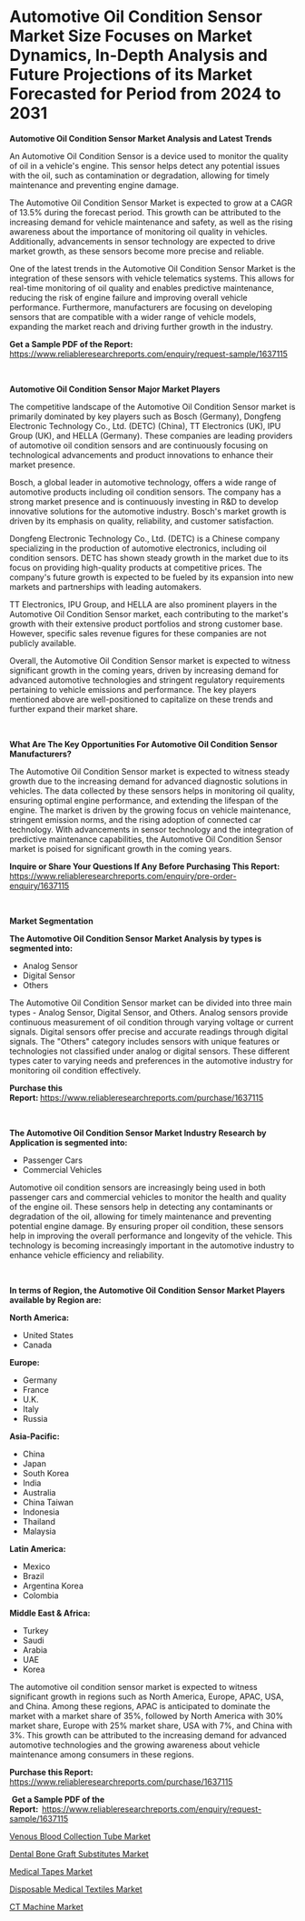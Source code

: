 <p><h1>Automotive Oil Condition Sensor Market Size Focuses on Market Dynamics, In-Depth Analysis and Future Projections of its Market Forecasted for Period from 2024 to 2031</h1></p><p><strong>Automotive Oil Condition Sensor Market Analysis and Latest Trends</strong></p>
<p><p>An Automotive Oil Condition Sensor is a device used to monitor the quality of oil in a vehicle's engine. This sensor helps detect any potential issues with the oil, such as contamination or degradation, allowing for timely maintenance and preventing engine damage.</p><p>The Automotive Oil Condition Sensor Market is expected to grow at a CAGR of 13.5% during the forecast period. This growth can be attributed to the increasing demand for vehicle maintenance and safety, as well as the rising awareness about the importance of monitoring oil quality in vehicles. Additionally, advancements in sensor technology are expected to drive market growth, as these sensors become more precise and reliable.</p><p>One of the latest trends in the Automotive Oil Condition Sensor Market is the integration of these sensors with vehicle telematics systems. This allows for real-time monitoring of oil quality and enables predictive maintenance, reducing the risk of engine failure and improving overall vehicle performance. Furthermore, manufacturers are focusing on developing sensors that are compatible with a wider range of vehicle models, expanding the market reach and driving further growth in the industry.</p></p>
<p><strong>Get a Sample PDF of the Report:&nbsp;</strong> <a href="https://www.reliableresearchreports.com/enquiry/request-sample/1637115">https://www.reliableresearchreports.com/enquiry/request-sample/1637115</a></p>
<p>&nbsp;</p>
<p><strong>Automotive Oil Condition Sensor Major Market Players</strong></p>
<p><p>The competitive landscape of the Automotive Oil Condition Sensor market is primarily dominated by key players such as Bosch (Germany), Dongfeng Electronic Technology Co., Ltd. (DETC) (China), TT Electronics (UK), IPU Group (UK), and HELLA (Germany). These companies are leading providers of automotive oil condition sensors and are continuously focusing on technological advancements and product innovations to enhance their market presence.</p><p>Bosch, a global leader in automotive technology, offers a wide range of automotive products including oil condition sensors. The company has a strong market presence and is continuously investing in R&D to develop innovative solutions for the automotive industry. Bosch's market growth is driven by its emphasis on quality, reliability, and customer satisfaction.</p><p>Dongfeng Electronic Technology Co., Ltd. (DETC) is a Chinese company specializing in the production of automotive electronics, including oil condition sensors. DETC has shown steady growth in the market due to its focus on providing high-quality products at competitive prices. The company's future growth is expected to be fueled by its expansion into new markets and partnerships with leading automakers.</p><p>TT Electronics, IPU Group, and HELLA are also prominent players in the Automotive Oil Condition Sensor market, each contributing to the market's growth with their extensive product portfolios and strong customer base. However, specific sales revenue figures for these companies are not publicly available.</p><p>Overall, the Automotive Oil Condition Sensor market is expected to witness significant growth in the coming years, driven by increasing demand for advanced automotive technologies and stringent regulatory requirements pertaining to vehicle emissions and performance. The key players mentioned above are well-positioned to capitalize on these trends and further expand their market share.</p></p>
<p>&nbsp;</p>
<p><strong>What Are The Key Opportunities For Automotive Oil Condition Sensor Manufacturers?</strong></p>
<p><p>The Automotive Oil Condition Sensor market is expected to witness steady growth due to the increasing demand for advanced diagnostic solutions in vehicles. The data collected by these sensors helps in monitoring oil quality, ensuring optimal engine performance, and extending the lifespan of the engine. The market is driven by the growing focus on vehicle maintenance, stringent emission norms, and the rising adoption of connected car technology. With advancements in sensor technology and the integration of predictive maintenance capabilities, the Automotive Oil Condition Sensor market is poised for significant growth in the coming years.</p></p>
<p><strong>Inquire or Share Your Questions If Any Before Purchasing This Report:</strong> <a href="https://www.reliableresearchreports.com/enquiry/pre-order-enquiry/1637115">https://www.reliableresearchreports.com/enquiry/pre-order-enquiry/1637115</a></p>
<p>&nbsp;</p>
<p><strong>Market Segmentation</strong></p>
<p><strong>The Automotive Oil Condition Sensor Market Analysis by types is segmented into:</strong></p>
<p><ul><li>Analog Sensor</li><li>Digital Sensor</li><li>Others</li></ul></p>
<p><p>The Automotive Oil Condition Sensor market can be divided into three main types - Analog Sensor, Digital Sensor, and Others. Analog sensors provide continuous measurement of oil condition through varying voltage or current signals. Digital sensors offer precise and accurate readings through digital signals. The "Others" category includes sensors with unique features or technologies not classified under analog or digital sensors. These different types cater to varying needs and preferences in the automotive industry for monitoring oil condition effectively.</p></p>
<p><strong>Purchase this Report:&nbsp;</strong><a href="https://www.reliableresearchreports.com/purchase/1637115">https://www.reliableresearchreports.com/purchase/1637115</a></p>
<p>&nbsp;</p>
<p><strong>The Automotive Oil Condition Sensor Market Industry Research by Application is segmented into:</strong></p>
<p><ul><li>Passenger Cars</li><li>Commercial Vehicles</li></ul></p>
<p><p>Automotive oil condition sensors are increasingly being used in both passenger cars and commercial vehicles to monitor the health and quality of the engine oil. These sensors help in detecting any contaminants or degradation of the oil, allowing for timely maintenance and preventing potential engine damage. By ensuring proper oil condition, these sensors help in improving the overall performance and longevity of the vehicle. This technology is becoming increasingly important in the automotive industry to enhance vehicle efficiency and reliability.</p></p>
<p>&nbsp;</p>
<p><strong>In terms of Region, the Automotive Oil Condition Sensor Market Players available by Region are:</strong></p>
<p>
    <p> <strong> North America: </strong>
        <ul>
            <li>United States</li>
            <li>Canada</li>
        </ul>
        </p> 
    <p> <strong> Europe: </strong>
        <ul>
            <li>Germany</li>
            <li>France</li>
            <li>U.K.</li>
            <li>Italy</li>
            <li>Russia</li>
        </ul>
        </p> 
    <p> <strong> Asia-Pacific: </strong>
        <ul>
            <li>China</li>
            <li>Japan</li>
            <li>South Korea</li>
            <li>India</li>
            <li>Australia</li>
            <li>China Taiwan</li>
            <li>Indonesia</li>
            <li>Thailand</li>
            <li>Malaysia</li>
        </ul>
        </p> 
    <p> <strong> Latin America: </strong>
        <ul>
            <li>Mexico</li>
            <li>Brazil</li>
            <li>Argentina Korea</li>
            <li>Colombia</li>
        </ul>
        </p> 
    <p> <strong> Middle East & Africa: </strong>
        <ul>
            <li>Turkey</li>
            <li>Saudi</li>
            <li>Arabia</li>
            <li>UAE</li>
            <li>Korea</li>
        </ul>
    </p>
    </p>
<p><p>The automotive oil condition sensor market is expected to witness significant growth in regions such as North America, Europe, APAC, USA, and China. Among these regions, APAC is anticipated to dominate the market with a market share of 35%, followed by North America with 30% market share, Europe with 25% market share, USA with 7%, and China with 3%. This growth can be attributed to the increasing demand for advanced automotive technologies and the growing awareness about vehicle maintenance among consumers in these regions.</p></p>
<p><strong>Purchase this Report: </strong><a href="https://www.reliableresearchreports.com/purchase/1637115">https://www.reliableresearchreports.com/purchase/1637115</a></p>
<p>&nbsp;<strong>Get a Sample PDF of the Report:&nbsp;&nbsp;</strong><a href="https://www.reliableresearchreports.com/enquiry/request-sample/1637115">https://www.reliableresearchreports.com/enquiry/request-sample/1637115</a></p>
<p><strong></strong></p>
<p><p><a href="https://medium.com/@madiemoore67546/venous-blood-collection-tube-market-report-reveals-the-latest-trends-and-growth-opportunities-of-8918ea65fa83">Venous Blood Collection Tube Market</a></p><p><a href="https://medium.com/@madiemoore67546/dental-bone-graft-substitutes-market-analysis-and-sze-forecasted-for-period-from-2024-to-2031-3d34b06d6039">Dental Bone Graft Substitutes Market</a></p><p><a href="https://medium.com/@madiemoore67546/medical-tapes-market-size-reveals-the-best-marketing-channels-in-global-industry-f60657100546">Medical Tapes Market</a></p><p><a href="https://medium.com/@madiemoore67546/disposable-medical-textiles-market-size-market-outlook-and-market-forecast-2024-to-2031-4797c0620400">Disposable Medical Textiles Market</a></p><p><a href="https://medium.com/@madiemoore67546/ct-machine-market-the-key-to-successful-business-strategy-forecast-till-2031-36331075947b">CT Machine Market</a></p></p>